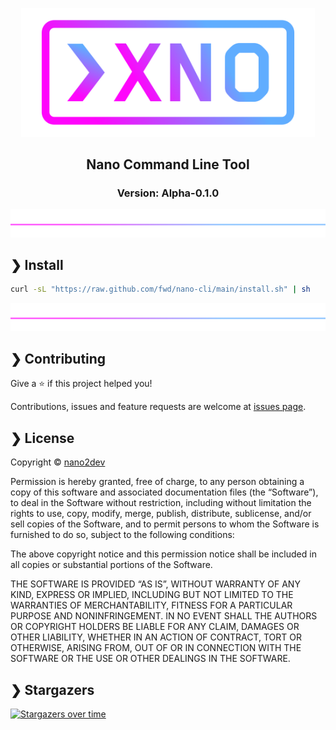<p align="center">
  <img src="https://github.com/fwd/nano-cli/raw/main/.github/banner.png" alt="Prompts" width="470" />
</p>

<h2 align="center">Nano Command Line Tool</h2>

<h3 align="center">Version: Alpha-0.1.0</h3>

![line](https://github.com/fwd/nano-cli/raw/main/.github/line.png)

## ❯ Install

```bash
curl -sL "https://raw.github.com/fwd/nano-cli/main/install.sh" | sh
```

![line](https://github.com/fwd/nano-cli/raw/main/.github/line.png)

## ❯ Contributing

Give a ⭐️ if this project helped you!

Contributions, issues and feature requests are welcome at [issues page](https://github.com/fwd/nano-cli/issues).

## ❯ License

Copyright © [nano2dev](https://twitter.com/nano2dev)

Permission is hereby granted, free of charge, to any person obtaining a copy of this software and associated documentation files (the “Software”), to deal in the Software without restriction, including without limitation the rights to use, copy, modify, merge, publish, distribute, sublicense, and/or sell copies of the Software, and to permit persons to whom the Software is furnished to do so, subject to the following conditions:

The above copyright notice and this permission notice shall be included in all copies or substantial portions of the Software.

THE SOFTWARE IS PROVIDED “AS IS”, WITHOUT WARRANTY OF ANY KIND, EXPRESS OR IMPLIED, INCLUDING BUT NOT LIMITED TO THE WARRANTIES OF MERCHANTABILITY, FITNESS FOR A PARTICULAR PURPOSE AND NONINFRINGEMENT. IN NO EVENT SHALL THE AUTHORS OR COPYRIGHT HOLDERS BE LIABLE FOR ANY CLAIM, DAMAGES OR OTHER LIABILITY, WHETHER IN AN ACTION OF CONTRACT, TORT OR OTHERWISE, ARISING FROM, OUT OF OR IN CONNECTION WITH THE SOFTWARE OR THE USE OR OTHER DEALINGS IN THE SOFTWARE.

## ❯ Stargazers

[![Stargazers over time](https://starchart.cc/fwd/nano-cli.svg)](https://github.com/fwd/nano-cli)

